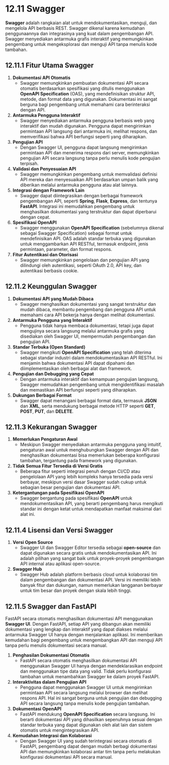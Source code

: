 # 12.11 **Swagger**

**Swagger** adalah rangkaian alat untuk mendokumentasikan, menguji, dan mengelola API berbasis REST. Swagger dikenal karena kemudahan penggunaannya dan integrasinya yang kuat dalam pengembangan API. Swagger menyediakan antarmuka grafis interaktif yang memungkinkan pengembang untuk mengeksplorasi dan menguji API tanpa menulis kode tambahan.

## **12.11.1 Fitur Utama Swagger**

1. **Dokumentasi API Otomatis**
    - Swagger memungkinkan pembuatan dokumentasi API secara otomatis berdasarkan spesifikasi yang ditulis menggunakan **OpenAPI Specification** (OAS), yang mendefinisikan struktur API, metode, dan format data yang digunakan. Dokumentasi ini sangat berguna bagi pengembang untuk memahami cara berinteraksi dengan API.
2. **Antarmuka Pengguna Interaktif**
    - Swagger menyediakan antarmuka pengguna berbasis web yang interaktif dan mudah digunakan. Pengguna dapat mengirimkan permintaan API langsung dari antarmuka ini, melihat respons, dan memverifikasi bahwa API berfungsi seperti yang diharapkan.
3. **Pengujian API**
    - Dengan Swagger UI, pengguna dapat langsung mengirimkan permintaan API dan menerima respons dari server, memungkinkan pengujian API secara langsung tanpa perlu menulis kode pengujian terpisah.
4. **Validasi dan Penyesuaian API**
    - Swagger memungkinkan pengembang untuk memvalidasi definisi API mereka dan menyesuaikan API berdasarkan umpan balik yang diberikan melalui antarmuka pengguna atau alat lainnya.
5. **Integrasi dengan Framework Lain**
    - Swagger dapat diintegrasikan dengan berbagai framework pengembangan API, seperti **Spring**, **Flask**, **Express**, dan tentunya **FastAPI**. Integrasi ini memudahkan pengembang untuk menghasilkan dokumentasi yang terstruktur dan dapat diperbarui dengan cepat.
6. **Spesifikasi OpenAPI**
    - Swagger menggunakan **OpenAPI Specification** (sebelumnya dikenal sebagai Swagger Specification) sebagai format untuk mendefinisikan API. OAS adalah standar terbuka yang digunakan untuk menggambarkan API RESTful, termasuk endpoint, jenis permintaan, parameter, dan format respons.
7. **Fitur Autentikasi dan Otorisasi**
    - Swagger memungkinkan pengelolaan dan pengujian API yang dilindungi oleh autentikasi, seperti OAuth 2.0, API key, dan autentikasi berbasis cookie.

## **12.11.2 Keunggulan Swagger**

1. **Dokumentasi API yang Mudah Dibaca**
    - Swagger menghasilkan dokumentasi yang sangat terstruktur dan mudah dibaca, membantu pengembang dan pengguna API untuk memahami cara API bekerja hanya dengan melihat dokumentasi.
2. **Antarmuka Pengguna yang Interaktif**
    - Pengguna tidak hanya membaca dokumentasi, tetapi juga dapat mengujinya secara langsung melalui antarmuka grafis yang disediakan oleh Swagger UI, mempermudah pengembangan dan pengujian API.
3. **Standar Terbuka (Open Standard)**
    - Swagger mengikuti **OpenAPI Specification** yang telah diterima sebagai standar industri dalam mendokumentasikan API RESTful. Ini menjamin bahwa dokumentasi API dapat dipahami dan diimplementasikan oleh berbagai alat dan framework.
4. **Pengujian dan Debugging yang Cepat**
    - Dengan antarmuka interaktif dan kemampuan pengujian langsung, Swagger memudahkan pengembang untuk mengidentifikasi masalah dan memastikan API berfungsi seperti yang diharapkan.
5. **Dukungan Berbagai Format**
    - Swagger dapat menangani berbagai format data, termasuk **JSON** dan **XML**, serta mendukung berbagai metode HTTP seperti **GET**, **POST**, **PUT**, dan **DELETE**.

## **12.11.3 Kekurangan Swagger**

1. **Memerlukan Pengaturan Awal**
    - Meskipun Swagger menyediakan antarmuka pengguna yang intuitif, pengaturan awal untuk menghubungkan Swagger dengan API dan menghasilkan dokumentasi bisa memerlukan beberapa konfigurasi tambahan, tergantung pada framework yang digunakan.
2. **Tidak Semua Fitur Tersedia di Versi Gratis**
    - Beberapa fitur seperti integrasi penuh dengan CI/CD atau pengelolaan API yang lebih kompleks hanya tersedia pada versi berbayar, meskipun versi dasar Swagger sudah cukup untuk sebagian besar pengujian dan dokumentasi API.
3. **Ketergantungan pada Spesifikasi OpenAPI**
    - Swagger bergantung pada spesifikasi **OpenAPI** untuk mendokumentasikan API, yang berarti pengembang harus mengikuti standar ini dengan ketat untuk mendapatkan manfaat maksimal dari alat ini.

## **12.11.4 Lisensi dan Versi Swagger**

1. **Versi Open Source**
    - Swagger UI dan Swagger Editor tersedia sebagai **open-source** dan dapat digunakan secara gratis untuk mendokumentasikan API. Ini adalah pilihan yang sangat baik untuk proyek-proyek pengembangan API internal atau aplikasi open-source.
2. **Swagger Hub**
    - Swagger Hub adalah platform berbasis cloud untuk kolaborasi tim dalam pengembangan dan dokumentasi API. Versi ini memiliki lebih banyak fitur dan dukungan, namun memerlukan langganan berbayar untuk tim besar dan proyek dengan skala lebih tinggi.

## **12.11.5 Swagger dan FastAPI**

FastAPI secara otomatis menghasilkan dokumentasi API menggunakan **Swagger UI**. Dengan FastAPI, setiap API yang dibangun akan memiliki dokumentasi yang lengkap dan interaktif yang dapat diakses melalui antarmuka Swagger UI hanya dengan menjalankan aplikasi. Ini memberikan kemudahan bagi pengembang untuk mengembangkan API dan menguji API tanpa perlu menulis dokumentasi secara manual.

1. **Penghasilan Dokumentasi Otomatis**
    - FastAPI secara otomatis menghasilkan dokumentasi API menggunakan Swagger UI hanya dengan mendeklarasikan endpoint dan menggunakan tipe data yang valid. Tidak perlu konfigurasi tambahan untuk menambahkan Swagger ke dalam proyek FastAPI.
2. **Interaktivitas dalam Pengujian API**
    - Pengguna dapat menggunakan Swagger UI untuk mengirimkan permintaan API secara langsung melalui browser dan melihat respons API. Hal ini sangat berguna untuk pengujian dan debugging API secara langsung tanpa menulis kode pengujian tambahan.
3. **Dokumentasi OpenAPI**
    - FastAPI mendukung **OpenAPI Specification** secara langsung. Ini berarti dokumentasi API yang dihasilkan sepenuhnya sesuai dengan standar terbuka yang dapat digunakan oleh alat lain dan sistem otomatis untuk mengintegrasikan API.
4. **Kemudahan Integrasi dan Kolaborasi**
    - Dengan Swagger UI yang sudah terintegrasi secara otomatis di FastAPI, pengembang dapat dengan mudah berbagi dokumentasi API dan memungkinkan kolaborasi antar tim tanpa perlu melakukan konfigurasi dokumentasi API secara manual.